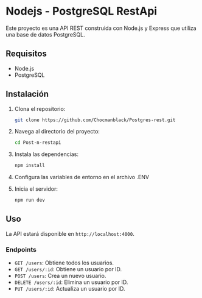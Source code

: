 # Nodejs - PostgreSQL RestApi

Este proyecto es una API REST construida con Node.js y Express que utiliza una base de datos PostgreSQL.

## Requisitos

- Node.js
- PostgreSQL

## Instalación

1. Clona el repositorio:
    ```sh
    git clone https://github.com/Chocmanblack/Postgres-rest.git
    ```

2. Navega al directorio del proyecto:
    ```sh
    cd Post-n-restapi
    ```

3. Instala las dependencias:
    ```sh
    npm install
    ```

4. Configura las variables de entorno en el archivo .ENV
   
5. Inicia el servidor:
    ```sh
    npm run dev
    ```

## Uso

La API estará disponible en `http://localhost:4000`.

### Endpoints

- `GET /users`: Obtiene todos los usuarios.
- `GET /users/:id`: Obtiene un usuario por ID.
- `POST /users`: Crea un nuevo usuario.
- `DELETE /users/:id`: Elimina un usuario por ID.
- `PUT /users/:id`: Actualiza un usuario por ID.
